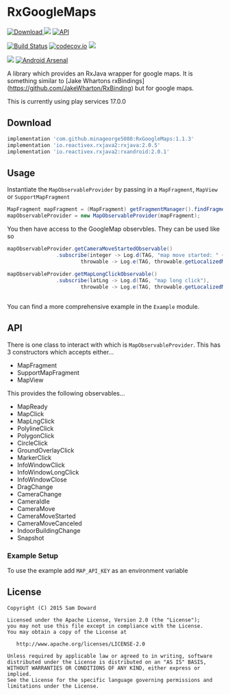 # RxGoogleMaps

[ ![Download](https://api.bintray.com/packages/sddoward/RxGoogleMaps/RxGoogleMaps/images/download.svg) ](https://bintray.com/sddoward/RxGoogleMaps/RxGoogleMaps/_latestVersion)
<img src="https://img.shields.io/badge/platform-android-green.svg"/>
[![API](https://img.shields.io/badge/API-21%2B-brightgreen.svg?style=flat)](https://android-arsenal.com/api?level=14)


[![Build Status](https://travis-ci.org/sdoward/RxGoogleMaps.svg?branch=master)](https://travis-ci.org/sdoward/RxGoogleMaps)
[![codecov.io](https://codecov.io/github/sdoward/RxGoogleMaps/coverage.svg?branch=master)](https://codecov.io/github/sdoward/RxGoogleMaps?branch=master) <a href="http://www.methodscount.com/?lib=com.sdoward%3Arxgooglemaps%3A1.0"><img src="https://img.shields.io/badge/Methods and size-core: 180 | deps: 21088 | 37 KB-e91e63.svg"></img></a>


<a href="https://opensource.org/licenses/Apache-2.0" target="_blank"><img src="https://img.shields.io/badge/License-Apache_v2.0-blue.svg?style=flat"/></a>
[![Android Arsenal](https://img.shields.io/badge/Android%20Arsenal-RxGoogleMaps-green.svg?style=true)](https://android-arsenal.com/details/1/3050)

A library which provides an RxJava wrapper for google maps. It is something similar to [Jake Whartons rxBindings] (https://github.com/JakeWharton/RxBinding) but for google maps.

This is currently using play services 17.0.0



## Download

```groovy
implementation 'com.github.minageorge5080:RxGoogleMaps:1.1.3'
implementation 'io.reactivex.rxjava2:rxjava:2.0.5'
implementation 'io.reactivex.rxjava2:rxandroid:2.0.1'
```

## Usage

Instantiate the ```MapObservableProvider``` by passing in a ```MapFragment```, ```MapView``` or ```SupportMapFragment```

```java
MapFragment mapFragment = (MapFragment) getFragmentManager().findFragmentById(R.id.map);
mapObservableProvider = new MapObservableProvider(mapFragment);
```

You then have access to the GoogleMap observbles. They can be used like so

```java
mapObservableProvider.getCameraMoveStartedObservable()
                .subscribe(integer -> Log.d(TAG, "map move started: " + integer),
                        throwable -> Log.e(TAG, throwable.getLocalizedMessage()));
        
mapObservableProvider.getMapLongClickObservable()
                .subscribe(latLng -> Log.d(TAG, "map long click"),
                        throwable -> Log.e(TAG, throwable.getLocalizedMessage()));
                        
```

You can find a more comprehensive example in the `Example` module.

## API

There is one class to interact with which is `MapObservableProvider`. This has 3 constructors
which accepts either...
 - MapFragment
 - SupportMapFragment
 - MapView

This provides the following observables...
 - MapReady
 - MapClick
 - MapLngClick
 - PolylineClick
 - PolygonClick
 - CircleClick
 - GroundOverlayClick
 - MarkerClick
 - InfoWindowClick
 - InfoWindowLongClick
 - InfoWindowClose
 - DragChange
 - CameraChange
 - CameraIdle
 - CameraMove
 - CameraMoveStarted
 - CameraMoveCanceled
 - IndoorBuildingChange
 - Snapshot

### Example Setup 

To use the example add `MAP_API_KEY` as an environment variable

License
-------

    Copyright (C) 2015 Sam Doward

    Licensed under the Apache License, Version 2.0 (the "License");
    you may not use this file except in compliance with the License.
    You may obtain a copy of the License at

       http://www.apache.org/licenses/LICENSE-2.0

    Unless required by applicable law or agreed to in writing, software
    distributed under the License is distributed on an "AS IS" BASIS,
    WITHOUT WARRANTIES OR CONDITIONS OF ANY KIND, either express or implied.
    See the License for the specific language governing permissions and
    limitations under the License.
